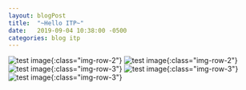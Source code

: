```yaml
---
layout: blogPost
title:  "~Hello ITP~"
date:   2019-09-04 10:38:00 -0500
categories: blog itp
---
```

![test image](https://i.giphy.com/media/kBZBlLVlfECvOQAVno/giphy.webp){:class="img-row-2"} 
![test image](https://i.giphy.com/media/kBZBlLVlfECvOQAVno/giphy.webp){:class="img-row-2"} 
![test image](https://i.giphy.com/media/kBZBlLVlfECvOQAVno/giphy.webp){:class="img-row-3"}
![test image](https://i.giphy.com/media/kBZBlLVlfECvOQAVno/giphy.webp){:class="img-row-3"}
![test image](https://i.giphy.com/media/kBZBlLVlfECvOQAVno/giphy.webp){:class="img-row-3"}